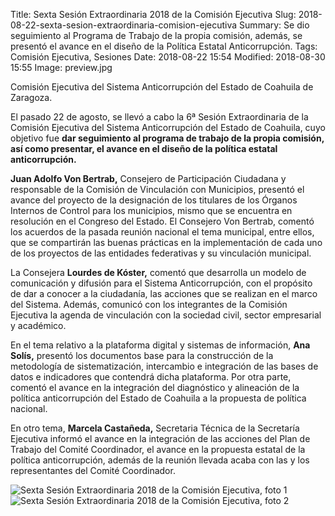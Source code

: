 Title: Sexta Sesión Extraordinaria 2018 de la Comisión Ejecutiva
Slug: 2018-08-22-sexta-sesion-extraordinaria-comision-ejecutiva
Summary: Se dio seguimiento al Programa de Trabajo de la propia comisión, además, se presentó el avance en el diseño de la Política Estatal Anticorrupción.
Tags: Comisión Ejecutiva, Sesiones
Date: 2018-08-22 15:54
Modified: 2018-08-30 15:55
Image: preview.jpg


Comisión Ejecutiva del Sistema Anticorrupción del Estado de Coahuila de Zaragoza.

El pasado 22 de agosto, se llevó a cabo la 6ª Sesión Extraordinaria de la
Comisión Ejecutiva del Sistema Anticorrupción del Estado de Coahuila, cuyo
objetivo fue **dar seguimiento al programa de trabajo de la propia comisión, así
como presentar, el avance en el diseño de la política estatal anticorrupción.**

**Juan Adolfo Von Bertrab,** Consejero de Participación Ciudadana y responsable
de la Comisión de Vinculación con Municipios, presentó el avance del proyecto de
la designación de los titulares de los Órganos Internos de Control para los
municipios, mismo que se encuentra en resolución en el Congreso del Estado. El
Consejero Von Bertrab, comentó los acuerdos de la pasada reunión nacional el
tema municipal, entre ellos, que se compartirán las buenas prácticas en la
implementación de cada uno de los proyectos de las entidades federativas y su
vinculación municipal.

La Consejera **Lourdes de Kóster,** comentó que desarrolla un modelo de
comunicación y difusión para el Sistema Anticorrupción, con el propósito de dar
a conocer a la ciudadanía, las acciones que se realizan en el marco del Sistema.
Además, comunicó con los integrantes de la Comisión Ejecutiva la agenda de
vinculación con la sociedad civil, sector empresarial y académico.

En el tema relativo a la plataforma digital y sistemas de información, **Ana
Solís,** presentó los documentos base para la construcción de la metodología de
sistematización, intercambio e integración de las bases de datos e indicadores
que contendrá dicha plataforma. Por otra parte, comentó el avance en la
integración del diagnóstico y alineación de la política anticorrupción del
Estado de Coahuila a la propuesta de política nacional.

En otro tema, **Marcela Castañeda,** Secretaria Técnica de la Secretaría
Ejecutiva informó el avance en la integración de las acciones del Plan de
Trabajo del Comité Coordinador, el avance en la propuesta estatal de la política
anticorrupción, además de la reunión llevada acaba con las y los representantes
del Comité Coordinador.

<img class="img-fluid" src="foto-1.jpg" alt="Sexta Sesión Extraordinaria 2018 de la Comisión Ejecutiva, foto 1">

<img class="img-fluid" src="foto-2.jpg" alt="Sexta Sesión Extraordinaria 2018 de la Comisión Ejecutiva, foto 2">
